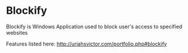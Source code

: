 # Blockify
Blockify is Windows Application used to block user's access to specified websites

Features listed here: http://uriahsvictor.com/portfolio.php#blockify
